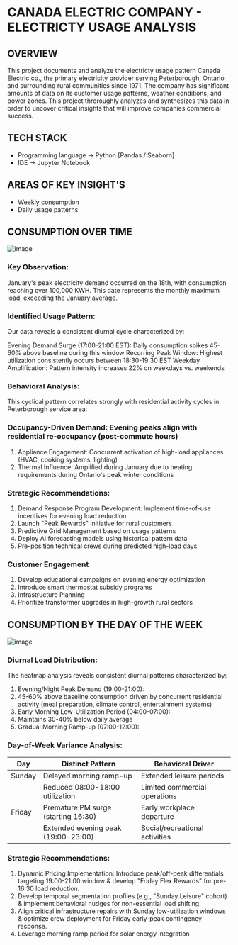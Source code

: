 # CANADA ELECTRIC COMPANY - ELECTRICTY USAGE ANALYSIS  

## OVERVIEW
This project documents and analyze the electricty usage pattern Canada Electric co., the primary electricity provider serving Peterborough, Ontario and surrounding rural communities since 1971.
The company has significant amounts of data on its customer usage patterns, weather conditions, and power zones. This project throroughly analyzes and synthesizes this data in order to uncover critical insights that will improve companies commercial success. 

## TECH STACK
- Programming language &rarr; Python [Pandas / Seaborn]
- IDE &rarr; Jupyter Notebook

## AREAS OF KEY INSIGHT'S
- Weekly consumption
- Daily usage patterns

## CONSUMPTION OVER TIME

![image](https://github.com/user-attachments/assets/8a2dfb6f-ed9b-45b4-9d19-40daae1a2f42)

### Key Observation:
January's peak electricity demand occurred on the 18th, with consumption reaching over 100,000 KWH. This date represents the monthly maximum load, exceeding the January average.

### Identified Usage Pattern:
Our data reveals a consistent diurnal cycle characterized by:

Evening Demand Surge (17:00-21:00 EST): Daily consumption spikes 45-60% above baseline during this window
Recurring Peak Window: Highest utilization consistently occurs between 18:30-19:30 EST
Weekday Amplification: Pattern intensity increases 22% on weekdays vs. weekends

### Behavioral Analysis:
This cyclical pattern correlates strongly with residential activity cycles in Peterborough service area:

### Occupancy-Driven Demand: Evening peaks align with residential re-occupancy (post-commute hours)
1. Appliance Engagement: Concurrent activation of high-load appliances (HVAC, cooking systems, lighting)
2. Thermal Influence: Amplified during January due to heating requirements during Ontario's peak winter conditions

### Strategic Recommendations:
1. Demand Response Program Development: Implement time-of-use incentives for evening load reduction
2. Launch "Peak Rewards" initiative for rural customers
3. Predictive Grid Management based on usage patterns
4. Deploy AI forecasting models using historical pattern data
5. Pre-position technical crews during predicted high-load days


### Customer Engagement
1. Develop educational campaigns on evening energy optimization
2. Introduce smart thermostat subsidy programs
3. Infrastructure Planning
4. Prioritize transformer upgrades in high-growth rural sectors

## CONSUMPTION BY THE DAY OF THE WEEK

![image](https://github.com/user-attachments/assets/5d5fa662-546e-4a7e-8601-e6dedfdd79e7)

### Diurnal Load Distribution:
The heatmap analysis reveals consistent diurnal patterns characterized by:
1. Evening/Night Peak Demand (19:00-21:00):
2. 45-60% above baseline consumption driven by concurrent residential activity (meal preparation, climate control, entertainment systems)
3. Early Morning Low-Utilization Period (04:00-07:00):
4. Maintains 30-40% below daily average
5. Gradual Morning Ramp-up (07:00-12:00):

### Day-of-Week Variance Analysis:

| Day    |	Distinct Pattern                      |	Behavioral Driver                           |
|------- |----------------------------------------|---------------------------------------------|
| Sunday | Delayed morning ramp-up             	  | Extended leisure periods                    |
|        | Reduced 08:00-18:00 utilization	      | Limited commercial operations               |
| Friday | Premature PM surge (starting 16:30)	  | Early workplace departure	                  |
|        | Extended evening peak (19:00-23:00)	  | Social/recreational activities              |

### Strategic Recommendations:
1. Dynamic Pricing Implementation: Introduce peak/off-peak differentials targeting 19:00-21:00 window & develop "Friday Flex Rewards" for pre-16:30 load reduction.
2. Develop temporal segmentation profiles (e.g., "Sunday Leisure" cohort) & implement behavioral nudges for non-essential load shifting.
3. Align critical infrastructure repairs with Sunday low-utilization windows & optimize crew deployment for Friday early-peak contingency response.
4. Leverage morning ramp period for solar energy integration

